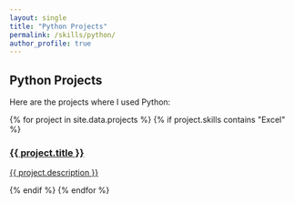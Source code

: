 ```yaml
---
layout: single
title: "Python Projects"
permalink: /skills/python/
author_profile: true
---
```


## Python Projects

Here are the projects where I used Python:

<div class="skills-grid">
  {% for project in site.data.projects %}
    {% if project.skills contains "Excel" %}
      <div class="tile">
        <a href="{{ project.url }}">
          <h3>{{ project.title }}</h3>
          <p>{{ project.description }}</p>
        </a>
      </div>
    {% endif %}
  {% endfor %}
</div>

